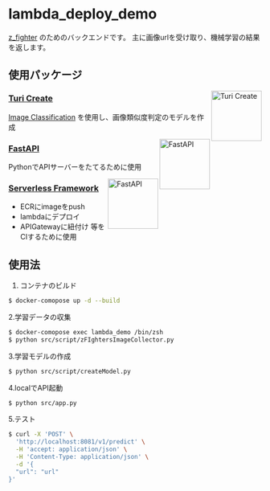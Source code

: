 # lambda_deploy_demo


[z_fighter](https://github.com/iisyos/z_fighter) のためのバックエンドです。
主に画像urlを受け取り、機械学習の結果を返します。


## 使用パッケージ
<img align="right" src="https://docs-assets.developer.apple.com/turicreate/turi-dog.svg" alt="Turi Create" width="100">

### [Turi Create](https://apple.github.io/turicreate/docs/userguide/)
[Image Classification](https://apple.github.io/turicreate/docs/userguide/image_classifier/) を使用し、画像類似度判定のモデルを作成

<img align="right" src="https://rightcode.co.jp/wp-content/uploads/2019/11/FastAPI.png" alt="FastAPI" width="100">

### [FastAPI](https://fastapi.tiangolo.com/ja/)
PythonでAPIサーバーをたてるために使用

<img align="right" src="https://user-images.githubusercontent.com/67086449/196201756-ef81a353-0cc3-4733-a7f4-00b1681c89d1.png" alt="FastAPI" width="100">

### [Serverless Framework](https://www.serverless.com/)
- ECRにimageをpush
- lambdaにデプロイ
- APIGatewayに紐付け
等をCIするために使用

## 使用法

1. コンテナのビルド
```zsh
$ docker-comopose up -d --build
```

2.学習データの収集

```zsh
$ docker-comopose exec lambda_demo /bin/zsh
$ python src/script/zFIghtersImageCollector.py
```

3.学習モデルの作成

```zsh
$ python src/script/createModel.py
```

4.localでAPI起動
```zsh
$ python src/app.py
```

5.テスト

```zsh
$ curl -X 'POST' \
  'http://localhost:8081/v1/predict' \
  -H 'accept: application/json' \
  -H 'Content-Type: application/json' \
  -d '{
  "url": "url"
}'




